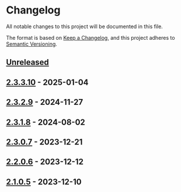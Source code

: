 # Changelog

All notable changes to this project will be documented in this file.

The format is based on [Keep a Changelog](https://keepachangelog.com/en/1.0.0/),
and this project adheres to [Semantic Versioning](https://semver.org/spec/v2.0.0.html).

## [Unreleased]

## [2.3.3.10] - 2025-01-04

## [2.3.2.9] - 2024-11-27

## [2.3.1.8] - 2024-08-02

## [2.3.0.7] - 2023-12-21

## [2.2.0.6] - 2023-12-12

## [2.1.0.5] - 2023-12-10

[unreleased]: https://github.com/baynezy/Html2Markdown.bayn.es/compare/2.3.3.10...HEAD
[2.3.3.10]: https://github.com/baynezy/Html2Markdown.bayn.es/compare/2.3.2.9...2.3.3.10
[2.3.2.9]: https://github.com/baynezy/Html2Markdown.bayn.es/compare/2.3.1.8...2.3.2.9
[2.3.1.8]: https://github.com/baynezy/Html2Markdown.bayn.es/compare/2.3.0.7...2.3.1.8
[2.3.0.7]: https://github.com/baynezy/Html2Markdown.bayn.es/compare/2.2.0.6...2.3.0.7
[2.2.0.6]: https://github.com/baynezy/Html2Markdown.bayn.es/compare/2.1.0.5...2.2.0.6
[2.1.0.5]: https://github.com/baynezy/Html2Markdown.bayn.es/compare/0a87a2a60c57b43d99d451b6850e9bda6b51f25f...2.1.0.5

